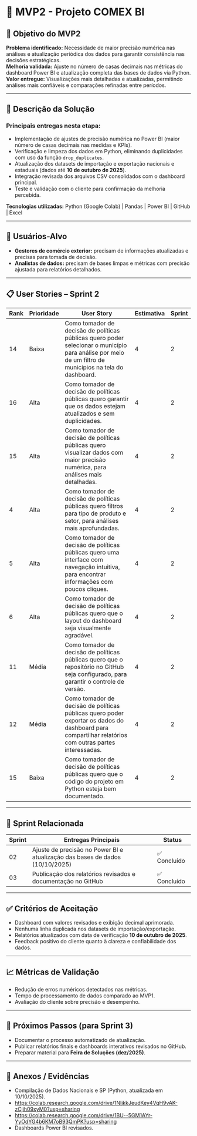 # 🧠 MVP2 - Projeto COMEX BI

## 🎯 Objetivo do MVP2

**Problema identificado:** Necessidade de maior precisão numérica nas análises e atualização periódica dos dados para garantir consistência nas decisões estratégicas.  
**Melhoria validada:** Ajuste no número de casas decimais nas métricas do dashboard Power BI e atualização completa das bases de dados via Python.  
**Valor entregue:** Visualizações mais detalhadas e atualizadas, permitindo análises mais confiáveis e comparações refinadas entre períodos.

---

## 🧩 Descrição da Solução

### Principais entregas nesta etapa:
- Implementação de ajustes de precisão numérica no Power BI (maior número de casas decimais nas medidas e KPIs).  
- Verificação e limpeza dos dados em Python, eliminando duplicidades com uso da função `drop_duplicates`.  
- Atualização dos datasets de importação e exportação nacionais e estaduais (dados até **10 de outubro de 2025**).  
- Integração revisada dos arquivos CSV consolidados com o dashboard principal.  
- Teste e validação com o cliente para confirmação da melhoria percebida.

**Tecnologias utilizadas:** Python (Google Colab) | Pandas | Power BI | GitHub | Excel

---

## 👥 Usuários-Alvo

- **Gestores de comércio exterior:** precisam de informações atualizadas e precisas para tomada de decisão.  
- **Analistas de dados:** precisam de bases limpas e métricas com precisão ajustada para relatórios detalhados.  

---

## 📋 User Stories – Sprint 2

| Rank | Prioridade | User Story | Estimativa | Sprint |
| ---- | ----------- | ---------------------------------------------------------------------------------------------------------------------------------------------------------------------------------------------------------------------------------------------------------------- | ----------- | ------- |
| 14 | Baixa | Como tomador de decisão de políticas públicas quero poder selecionar o município para análise por meio de um filtro de municípios na tela do dashboard. | 4 | 2 |
| 16 | Alta | Como tomador de decisão de políticas públicas quero garantir que os dados estejam atualizados e sem duplicidades. | 4 | 2 |
| 15 | Alta | Como tomador de decisão de políticas públicas quero visualizar dados com maior precisão numérica, para análises mais detalhadas. | 4 | 2 |
| 4 | Alta | Como tomador de decisão de políticas públicas quero filtros para tipo de produto e setor, para análises mais aprofundadas. | 4 | 2 |
| 5 | Alta | Como tomador de decisão de políticas públicas quero uma interface com navegação intuitiva, para encontrar informações com poucos cliques. | 4 | 2 |
| 6 | Alta | Como tomador de decisão de políticas públicas quero que o layout do dashboard seja visualmente agradável. | 4 | 2 |
| 11 | Média | Como tomador de decisão de políticas públicas quero que o repositório no GitHub seja configurado, para garantir o controle de versão. | 4 | 2 |
| 12 | Média | Como tomador de decisão de políticas públicas quero poder exportar os dados do dashboard para compartilhar relatórios com outras partes interessadas. | 4 | 2 |
| 15 | Baixa | Como tomador de decisão de políticas públicas quero que o código do projeto em Python esteja bem documentado. | 4 | 2 |


---

## 📅 Sprint Relacionada

| Sprint | Entregas Principais | Status |
|--------|----------------------|--------|
| 02 | Ajuste de precisão no Power BI e atualização das bases de dados (10/10/2025) | ✅ Concluído |
| 03 | Publicação dos relatórios revisados e documentação no GitHub | ✅ Concluído |

---

## ✅ Critérios de Aceitação

- Dashboard com valores revisados e exibição decimal aprimorada.  
- Nenhuma linha duplicada nos datasets de importação/exportação.  
- Relatórios atualizados com data de verificação **10 de outubro de 2025**.  
- Feedback positivo do cliente quanto à clareza e confiabilidade dos dados.  

---

## 📈 Métricas de Validação

- Redução de erros numéricos detectados nas métricas.  
- Tempo de processamento de dados comparado ao MVP1.  
- Avaliação do cliente sobre precisão e desempenho.  

---

## 🚀 Próximos Passos (para Sprint 3)

- Documentar o processo automatizado de atualização.  
- Publicar relatórios finais e dashboards interativos revisados no GitHub.  
- Preparar material para **Feira de Soluções (dez/2025)**.  

---

## 📎 Anexos / Evidências

- Compilação de Dados Nacionais e SP (Python, atualizada em 10/10/2025).
- https://colab.research.google.com/drive/1NljkkJeudKey4VqH9vAK-zCjih09xyM0?usp=sharing
- https://colab.research.google.com/drive/1BU--5GM1AYr-YyOdYG4b6KM7oB93QmPK?usp=sharing
- Dashboards Power BI revisados.   
